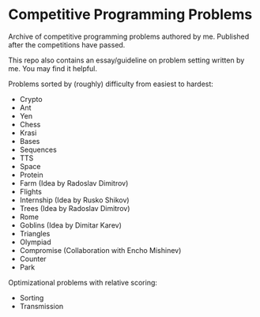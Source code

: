 # Competitive Programming Problems
Archive of competitive programming problems authored by me. Published after the competitions have passed.

This repo also contains an essay/guideline on problem setting written by me. You may find it helpful.

Problems sorted by (roughly) difficulty from easiest to hardest:
* Crypto
* Ant
* Yen
* Chess
* Krasi
* Bases
* Sequences
* TTS
* Space
* Protein
* Farm (Idea by Radoslav Dimitrov)
* Flights
* Internship (Idea by Rusko Shikov)
* Trees (Idea by Radoslav Dimitrov)
* Rome
* Goblins (Idea by Dimitar Karev)
* Triangles
* Olympiad
* Compromise (Collaboration with Encho Mishinev)
* Counter
* Park

Optimizational problems with relative scoring:
* Sorting
* Transmission